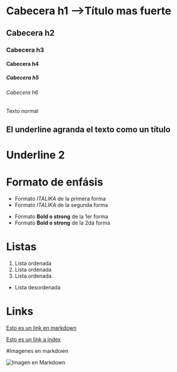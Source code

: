 # Cabecera h1 -->Título mas fuerte
## Cabecera h2
### Cabecera h3
#### Cabecera h4
##### Cabecera h5
###### Cabecera h6


Texto normal

El underline agranda el texto como un título
----------------------

Underline 2
==============

# Formato de enfásis
- Formato *ITALIKA* de la primera forma
- Formato _ITALIKA_ de la segunda forma

* Formato **Bold o strong** de la 1er forma
* Formato __Bold o strong__ de la 2da forma

# Listas

1. Lista ordenada
2. Lista ordenada
3. Lista ordenada. 
- Lista desordenada

# Links

[Esto es un link en markdown](http://www.google.com)

[Esto es un link a index](index.html)

#Imagenes en markdown

![Imagen en Markdown](https://w7.pngwing.com/pngs/914/758/png-transparent-github-social-media-computer-icons-logo-android-github-logo-computer-wallpaper-banner.png)
